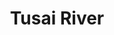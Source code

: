 ---
title: "Tusai River"
title_bn: "তুসাই নদী"
description: "It started flowing from Delikuri Beel of Mymensingh district and fall into Mogra River."
---